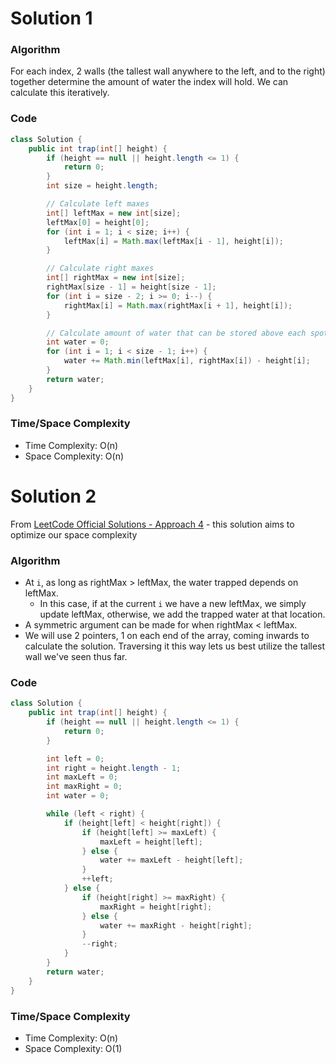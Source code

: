 # Solution 1

### Algorithm

For each index, 2 walls (the tallest wall anywhere to the left, and to the right) together determine the amount of water the index will hold. We can calculate this iteratively.

### Code

```java
class Solution {
    public int trap(int[] height) {
        if (height == null || height.length <= 1) {
            return 0;
        }
        int size = height.length;

        // Calculate left maxes
        int[] leftMax = new int[size];
        leftMax[0] = height[0];
        for (int i = 1; i < size; i++) {
            leftMax[i] = Math.max(leftMax[i - 1], height[i]);
        }

        // Calculate right maxes
        int[] rightMax = new int[size];
        rightMax[size - 1] = height[size - 1];
        for (int i = size - 2; i >= 0; i--) {
            rightMax[i] = Math.max(rightMax[i + 1], height[i]);
        }

        // Calculate amount of water that can be stored above each spot on histogram
        int water = 0;
        for (int i = 1; i < size - 1; i++) {
            water += Math.min(leftMax[i], rightMax[i]) - height[i];
        }
        return water;
    }
}
```

### Time/Space Complexity

-  Time Complexity: O(n)
- Space Complexity: O(n)


# Solution 2

From [LeetCode Official Solutions - Approach 4](https://leetcode.com/problems/trapping-rain-water/solution/) - this solution aims to optimize our space complexity

### Algorithm

- At `i`, as long as rightMax > leftMax, the water trapped depends on leftMax.
    - In this case, if at the current `i` we have a new leftMax, we simply update leftMax, otherwise, we add the trapped water at that location.
- A symmetric argument can be made for when rightMax < leftMax.
- We will use 2 pointers, 1 on each end of the array, coming inwards to calculate the solution. Traversing it this way lets us best utilize the tallest wall we've seen thus far.

### Code

```java
class Solution {   
    public int trap(int[] height) {
        if (height == null || height.length <= 1) {
            return 0;
        }

        int left = 0;
        int right = height.length - 1;
        int maxLeft = 0;
        int maxRight = 0;
        int water = 0;

        while (left < right) {
            if (height[left] < height[right]) {
                if (height[left] >= maxLeft) {
                    maxLeft = height[left];
                } else {
                    water += maxLeft - height[left];
                }
                ++left;
            } else {
                if (height[right] >= maxRight) {
                    maxRight = height[right];
                } else {
                    water += maxRight - height[right];
                }
                --right;
            }
        }
        return water;
    }
}

```
### Time/Space Complexity

-  Time Complexity: O(n)
- Space Complexity: O(1)
